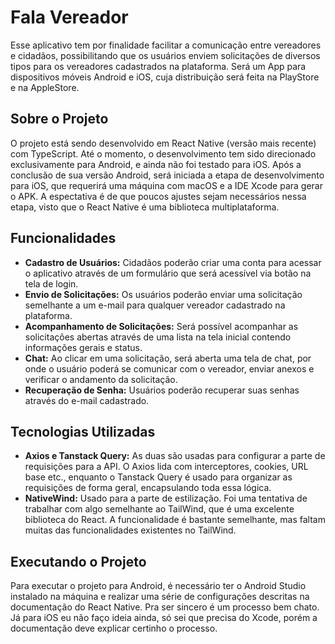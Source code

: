 # Fala Vereador

Esse aplicativo tem por finalidade facilitar a comunicação entre vereadores e cidadãos, possibilitando que os usuários enviem solicitações de diversos tipos para os vereadores cadastrados na plataforma. 
Será um App para dispositivos móveis Android e iOS, cuja distribuição será feita na PlayStore e na AppleStore.

## Sobre o Projeto

O projeto está sendo desenvolvido em React Native (versão mais recente) com TypeScript. Até o momento, o desenvolvimento tem sido direcionado exclusivamente para Android, e ainda não foi testado para iOS.
Após a conclusão de sua versão Android, será iniciada a etapa de desenvolvimento para iOS, que requerirá uma máquina com macOS e a IDE Xcode para gerar o APK. A espectativa é de que poucos ajustes sejam 
necessários nessa etapa, visto que o React Native é uma biblioteca multiplataforma.

## Funcionalidades

- **Cadastro de Usuários:** Cidadãos poderão criar uma conta para acessar o aplicativo através de um formulário que será acessível via botão na tela de login.
- **Envio de Solicitações:** Os usuários poderão enviar uma solicitação semelhante a um e-mail para qualquer vereador cadastrado na plataforma.
- **Acompanhamento de Solicitações:** Será possível acompanhar as solicitações abertas através de uma lista na tela inicial contendo informações gerais e status.
- **Chat:** Ao clicar em uma solicitação, será aberta uma tela de chat, por onde o usuário poderá se comunicar com o vereador, enviar anexos e verificar o andamento da solicitação.
- **Recuperação de Senha:** Usuários poderão recuperar suas senhas através do e-mail cadastrado.

## Tecnologias Utilizadas

- **Axios e Tanstack Query:** As duas são usadas para configurar a parte de requisições para a API. O Axios lida com interceptores, cookies, URL base etc., enquanto o Tanstack Query é usado para organizar
as requisições de forma geral, encapsulando toda essa lógica.
- **NativeWind:** Usado para a parte de estilização. Foi uma tentativa de trabalhar com algo semelhante ao TailWind, que é uma excelente biblioteca do React. A funcionalidade é bastante semelhante, mas faltam
muitas das funcionalidades existentes no TailWind.

## Executando o Projeto

Para executar o projeto para Android, é necessário ter o Android Studio instalado na máquina e realizar uma série de configurações descritas na documentação do React Native. Pra ser sincero é um processo bem chato.
Já para iOS eu não faço ideia ainda, só sei que precisa do Xcode, porém a documentação deve explicar certinho o processo.
